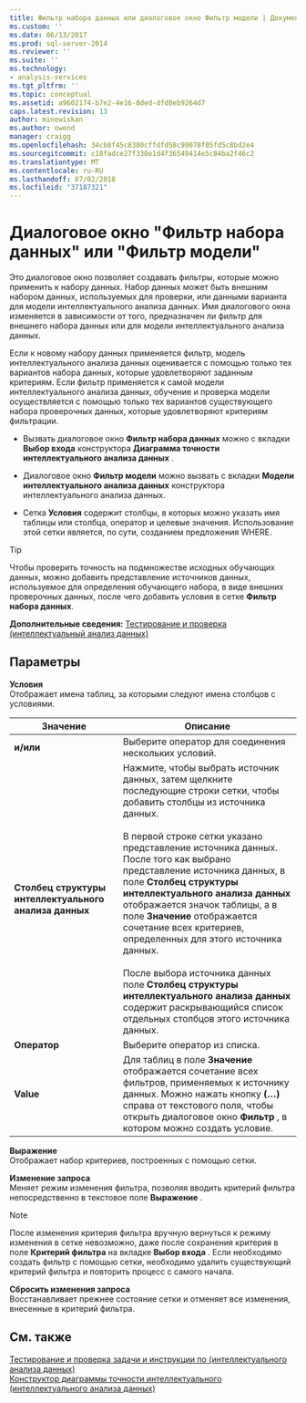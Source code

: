 ```yaml
---
title: Фильтр набора данных или диалоговое окно Фильтр модели | Документация Майкрософт
ms.custom: ''
ms.date: 06/13/2017
ms.prod: sql-server-2014
ms.reviewer: ''
ms.suite: ''
ms.technology:
- analysis-services
ms.tgt_pltfrm: ''
ms.topic: conceptual
ms.assetid: a9602174-b7e2-4e16-8ded-dfd8eb9264d7
caps.latest.revision: 13
author: minewiskan
ms.author: owend
manager: craigg
ms.openlocfilehash: 34cb8f45c8380cffdfd58c99078f05fd5c8bd2e4
ms.sourcegitcommit: c18fadce27f330e1d4f36549414e5c84ba2f46c2
ms.translationtype: MT
ms.contentlocale: ru-RU
ms.lasthandoff: 07/02/2018
ms.locfileid: "37187321"
---
```

# <a name="data-set-filter-or-model-filter-dialog-box"></a>Диалоговое окно "Фильтр набора данных" или "Фильтр модели"
  Это диалоговое окно позволяет создавать фильтры, которые можно применить к набору данных.  Набор данных может быть внешним набором данных, используемых для проверки, или данными варианта для модели интеллектуального анализа данных. Имя диалогового окна изменяется в зависимости от того, предназначен ли фильтр для внешнего набора данных или для модели интеллектуального анализа данных.  
  
 Если к новому набору данных применяется фильтр, модель интеллектуального анализа данных оценивается с помощью только тех вариантов набора данных, которые удовлетворяют заданным критериям. Если фильтр применяется к самой модели интеллектуального анализа данных, обучение и проверка модели осуществляется с помощью только тех вариантов существующего набора проверочных данных, которые удовлетворяют критериям фильтрации.  
  
-   Вызвать диалоговое окно **Фильтр набора данных** можно с вкладки **Выбор входа** конструктора **Диаграмма точности интеллектуального анализа данных** .  
  
-   Диалоговое окно **Фильтр модели** можно вызвать с вкладки **Модели интеллектуального анализа данных** конструктора интеллектуального анализа данных.  
  
-   Сетка **Условия** содержит столбцы, в которых можно указать имя таблицы или столбца, оператор и целевые значения. Использование этой сетки является, по сути, созданием предложения WHERE.  
  
> [!TIP]  
>  Чтобы проверить точность на подмножестве исходных обучающих данных, можно добавить представление источников данных, используемое для определения обучающего набора, в виде внешних проверочных данных, после чего добавить условия в сетке **Фильтр набора данных**.  
  
 **Дополнительные сведения:** [Тестирование и проверка (интеллектуальный анализ данных)](data-mining/testing-and-validation-data-mining.md)  
  
## <a name="options"></a>Параметры  
 **Условия**  
 Отображает имена таблиц, за которыми следуют имена столбцов с условиями.  
  
|Значение|Описание|  
|-----------|-----------------|  
|**и/или**|Выберите оператор для соединения нескольких условий.|  
|**Столбец структуры интеллектуального анализа данных**|Нажмите, чтобы выбрать источник данных, затем щелкните последующие строки сетки, чтобы добавить столбцы из источника данных.<br /><br /> В первой строке сетки указано представление источника данных. После того как выбрано представление источника данных, в поле **Столбец структуры интеллектуального анализа данных** отображается значок таблицы, а в поле **Значение** отображается сочетание всех критериев, определенных для этого источника данных.<br /><br /> После выбора источника данных поле **Столбец структуры интеллектуального анализа данных** содержит раскрывающийся список отдельных столбцов этого источника данных.|  
|**Оператор**|Выберите оператор из списка.|  
|**Value**|Для таблиц в поле **Значение** отображается сочетание всех фильтров, применяемых к источнику данных. Можно нажать кнопку **(…)** справа от текстового поля, чтобы открыть диалоговое окно **Фильтр** , в котором можно создать условие.|  
  
 **Выражение**  
 Отображает набор критериев, построенных с помощью сетки.  
  
 **Изменение запроса**  
 Меняет режим изменения фильтра, позволяя вводить критерий фильтра непосредственно в текстовое поле **Выражение** .  
  
> [!NOTE]  
>  После изменения критерия фильтра вручную вернуться к режиму изменения в сетке невозможно, даже после сохранения критерия в поле **Критерий фильтра** на вкладке **Выбор входа** . Если необходимо создать фильтр с помощью сетки, необходимо удалить существующий критерий фильтра и повторить процесс с самого начала.  
  
 **Сбросить изменения запроса**  
 Восстанавливает прежнее состояние сетки и отменяет все изменения, внесенные в критерий фильтра.  
  
## <a name="see-also"></a>См. также  
 [Тестирование и проверка задачи и инструкции по &#40;интеллектуального анализа данных&#41;](data-mining/testing-and-validation-tasks-and-how-tos-data-mining.md)   
 [Конструктор диаграммы точности интеллектуального &#40;интеллектуального анализа данных&#41;](mining-accuracy-chart-designer-data-mining.md)  
  
  

